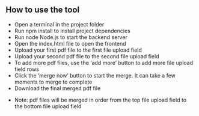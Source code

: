 ## How to use the tool
 * Open a terminal in the project folder
 * Run npm install to install project dependencies
 * Run node Node.js to start the backend server
 * Open the index.html file to open the frontend
 * Upload your first pdf file to the first file upload field
 * Upload your second pdf file to the second file upload field
 * To add more pdf files, use the ‘add more’ button to add more file upload field rows
 * Click the ‘merge now’ button to start the merge. It can take a few moments to merge to complete
 * Download the final merged pdf file
 
 - Note: pdf files will be merged in order from the top file upload field to the bottom file upload field